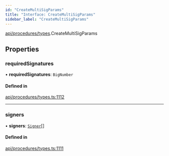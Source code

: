```yaml
---
id: "CreateMultiSigParams"
title: "Interface: CreateMultiSigParams"
sidebar_label: "CreateMultiSigParams"
---
```


[api/procedures/types](../../../../../modules/API/Procedures/Types/Types.md).CreateMultiSigParams

## Properties

### requiredSignatures

• **requiredSignatures**: `BigNumber`

#### Defined in

[api/procedures/types.ts:1112](https://github.com/PolymeshAssociation/polymesh-sdk/blob/adcc38781/src/api/procedures/types.ts#L1112)

___

### signers

• **signers**: [`Signer`](../../../../../modules/Types/Types.md#signer)[]

#### Defined in

[api/procedures/types.ts:1111](https://github.com/PolymeshAssociation/polymesh-sdk/blob/adcc38781/src/api/procedures/types.ts#L1111)
